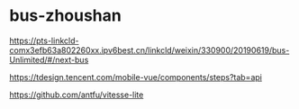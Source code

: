 # bus-zhoushan

https://pts-linkcld-comx3efb63a802260xx.ipv6best.cn/linkcld/weixin/330900/20190619/bus-Unlimited/#/next-bus

https://tdesign.tencent.com/mobile-vue/components/steps?tab=api

https://github.com/antfu/vitesse-lite
